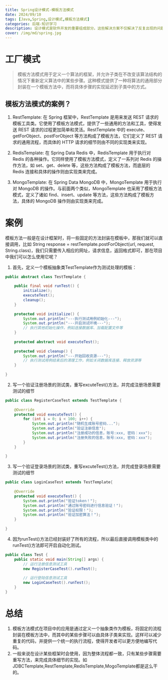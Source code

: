 ```yaml
---
title: Spring设计模式-模板方法模式
date: 2024/09/10
tags: [Java,Spring,设计模式,模板方法模式]
categories: 后端-知识学习
description: 设计模式是软件开发的重要组成部分。这些解决方案不仅解决了反复出现的问题，而且还通过识别通用模式来帮助开发人员了解框架的设计。
cover: /img/md/spring.jpg
---
```


# 工厂模式
>  模板方法模式用于定义一个算法的框架，并允许子类在不改变该算法结构的情况下重新定义算法中的某些步骤。这种模式提供了一种将算法的通用部分封装在一个模板方法中，而将具体步骤的实现延迟到子类中的方式。

## 模板方法模式的案例？
1. RestTemplate:
在 Spring 框架中，RestTemplate 是用来发送 REST 请求的模板工具类。它使用了模板方法模式，提供了一些通用的方法和工具，使得发送 REST 请求的过程更加简单和灵活。RestTemplate 中的 execute、getForObject、postForObject 等方法构成了模板方法，它们定义了 REST 请求的通用流程，而具体的 HTTP 请求的细节则由不同的实现类来实现。

2. RedisTemplate:
在 Spring Data Redis 中，RedisTemplate 用于执行对 Redis 的各种操作。它同样使用了模板方法模式，定义了一系列对 Redis 的操作方法，如 set、get、delete 等，这些方法构成了模板方法，而底层的 Redis 连接和具体的操作则由实现类来完成。

3. MongoTemplate:
在 Spring Data MongoDB 中，MongoTemplate 用于执行对 MongoDB 的操作。与前面两个类似，MongoTemplate 也采用了模板方法模式，定义了诸如 find、insert、update 等方法，这些方法构成了模板方法，具体的 MongoDB 操作则由实现类来完成。

# 案例
模板方法一般是在设计框架时，将一些固定的方法封装在模板中，那我们就可以直接调用，比如 String response = restTemplate.postForObject(url, request, String.class)，我们只需要传入相应的网址，请求信息，返回格式即可，那在项目中我们可以怎么使用它呢？

1. 首先，定义一个模板抽象类TestTemplate作为测试处理的模板：
```java
public abstract class TestTemplate {
 
    public final void runTest() {
        initialize();
        executeTest();
        cleanup();
    }
 
    protected void initialize() {
        System.out.println("---执行测试用例初始化---");
        System.out.println("---开启测试环境---");
        // 执行其他初始化操作，例如连接数据库、加载配置文件等
    }
 
    protected abstract void executeTest();
 
    protected void cleanup() {
        System.out.println("---开始回收资源---");
        // 执行测试用例结束后的清理工作，例如关闭数据库连接、释放资源等
    }
 
}
```
2. 写一个验证注册场景的测试类，重写excuteTest()方法，并完成注册场景需要测试的细节 
```java
public class RegisterCaseTest extends TestTemplate {
 
    @Override
    protected void executeTest() {
        for (int i = 0; i < 100; i++) {
            System.out.println("随机生成账号密码...");
            System.out.println("验证注册信息");
            System.out.println("注册成功的信息，账号:xxx, 密码：xxx");
            System.out.println("注册失败的信息，账号:xxx, 密码：xxx");
        }
    }
 
}
```
3. 写一个验证登录场景的测试类，重写excuteTest()方法，并完成登录场景需要测试的细节 
```java
public class LoginCaseTest extends TestTemplate{
 
    @Override
    protected void executeTest() {
        System.out.println("验证token！");
        System.out.println("通过账号密码进行信息验证！");
        System.out.println("验证权限！");
        System.out.println("验证加密算法！");
    }
    
}
```
4. 因为runTest()方法已经封装好了所有的流程，所以最后直接调用模板类中的runTest()方法即可开启自动化测试。
```java
public class Test {
    public static void main(String[] args) {
        // 运行注册信息测试工具
        new RegisterCaseTest().runTest();
 
        // 运行登陆信息测试工具
        new LoginCaseTest().runTest();
    }
}
```

# 总结
1. 模板方法模式在项目中的应用是通过定义一个抽象类作为模板，将固定的流程封装在模板方法中，而其中的某些步骤可以由具体子类来实现。这样可以减少重复的代码，并提供一个统一的执行流程，使得开发者可以更方便地编写代码。
2. 一般来说在设计某些框架时会使用，因为整体流程都一致，只有某些步骤需要重写方法，来完成具体细节的实现。如JDBCTemplate,RestTemplate,RedisTemplate,MogoTemplate都是这么干的。
